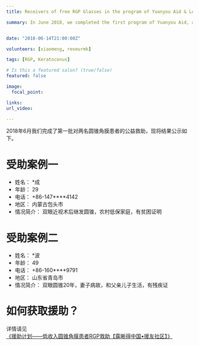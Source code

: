 ```yaml
---
title: Receivers of free RGP Glasses in the program of Yuanyou Aid & LucidKorea 

summary: In June 2018, we completed the first program of Yuanyou Aid, and the results are now being made public as follows.


date: "2018-06-14T21:00:00Z"

volunteers: [xiaomeng, reveurmk]

tags: [RGP, Keratoconus]

# Is this a featured salon? (true/false)
featured: false

image:
  focal_point: 

links:
url_video: 

---
```


2018年6月我们完成了第一批对两名圆锥角膜患者的公益救助，现将结果公示如下。

# 受助案例一
- 姓名： *成
- 年龄： 29
- 电话： +86-147****4142
- 地区： 内蒙古包头市
- 情况简介： 双眼近视术后继发圆锥，农村低保家庭，有贫困证明
  
# 受助案例二
- 姓名： *波
- 年龄： 49
- 电话： +86-160****9791
- 地区： 山东省青岛市
- 情况简介： 双眼圆锥20年，妻子病故，和父亲儿子生活，有残疾证
  
# 如何获取援助？
详情请见[《援助计划——低收入圆锥角膜患者RGP救助【露晰得中国•援友社区】》](http://localhost:1313/zh/projects/aid/2019040601/)